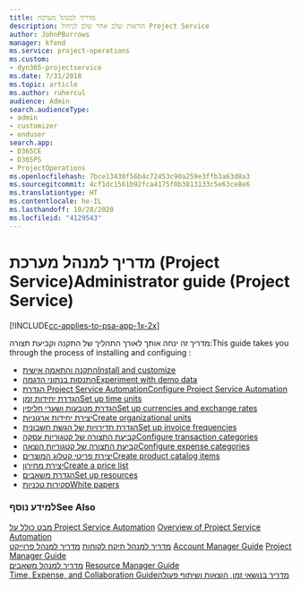 ```yaml
---
title: מדריך למנהל מערכת
description: הוראות שלב אחר שלב לניהול Project Service
author: JohnPBurrows
manager: kfend
ms.service: project-operations
ms.custom:
- dyn365-projectservice
ms.date: 7/31/2018
ms.topic: article
ms.author: ruhercul
audience: Admin
search.audienceType:
- admin
- customizer
- enduser
search.app:
- D365CE
- D365PS
- ProjectOperations
ms.openlocfilehash: 7bce13430f56b4c72453c90a259e3ffb3a63d8a3
ms.sourcegitcommit: 4cf1dc1561b92fca4175f0b3813133c5e63ce8e6
ms.translationtype: HT
ms.contentlocale: he-IL
ms.lasthandoff: 10/28/2020
ms.locfileid: "4129543"
---
```

# <a name="administrator-guide-project-service"></a><span data-ttu-id="ba99b-103">מדריך למנהל מערכת (Project Service)</span><span class="sxs-lookup"><span data-stu-id="ba99b-103">Administrator guide (Project Service)</span></span>

[!INCLUDE[cc-applies-to-psa-app-1x-2x](../includes/cc-applies-to-psa-app-1x-2x.md)]

<span data-ttu-id="ba99b-104">מדריך זה ינחה אותך לאורך התהליך של התקנה וקביעת תצורה:</span><span class="sxs-lookup"><span data-stu-id="ba99b-104">This guide takes you through the process of installing and configuing :</span></span>  
  
- [<span data-ttu-id="ba99b-105">התקנה והתאמה אישית</span><span class="sxs-lookup"><span data-stu-id="ba99b-105">Install and customize</span></span>](install-customize.md)
- [<span data-ttu-id="ba99b-106">התנסות בנתוני הדגמה</span><span class="sxs-lookup"><span data-stu-id="ba99b-106">Experiment with demo data</span></span>](use-demo-data.md)
- [<span data-ttu-id="ba99b-107">הגדרת Project Service Automation</span><span class="sxs-lookup"><span data-stu-id="ba99b-107">Configure Project Service Automation</span></span>](configure.md)
- [<span data-ttu-id="ba99b-108">הגדרת יחידות זמן</span><span class="sxs-lookup"><span data-stu-id="ba99b-108">Set up time units</span></span>](set-up-time-units.md)
- [<span data-ttu-id="ba99b-109">הגדרת מטבעות ושערי חליפין</span><span class="sxs-lookup"><span data-stu-id="ba99b-109">Set up currencies and exchange rates</span></span>](set-up-currencies-exchange-rates.md)
- [<span data-ttu-id="ba99b-110">יצירת יחידות ארגוניות</span><span class="sxs-lookup"><span data-stu-id="ba99b-110">Create organizational units</span></span>](create-organizational-units.md)
- [<span data-ttu-id="ba99b-111">הגדרת תדירויות של הגשת חשבונית</span><span class="sxs-lookup"><span data-stu-id="ba99b-111">Set up invoice frequencies</span></span>](set-up-invoice-frequencies.md)
- [<span data-ttu-id="ba99b-112">קביעת התצורה של קטגוריות עסקה</span><span class="sxs-lookup"><span data-stu-id="ba99b-112">Configure transaction categories</span></span>](configure-transaction-categories.md)
- [<span data-ttu-id="ba99b-113">קביעת התצורה של קטגוריות הוצאה</span><span class="sxs-lookup"><span data-stu-id="ba99b-113">Configure expense categories</span></span>](configure-expense-categories.md)
- [<span data-ttu-id="ba99b-114">יצירת פריטי קטלוג המוצרים</span><span class="sxs-lookup"><span data-stu-id="ba99b-114">Create product catalog items</span></span>](create-product-catalog-items.md)
- [<span data-ttu-id="ba99b-115">יצירת מחירון</span><span class="sxs-lookup"><span data-stu-id="ba99b-115">Create a price list</span></span>](create-price-list.md)
- [<span data-ttu-id="ba99b-116">הגדרת משאבים</span><span class="sxs-lookup"><span data-stu-id="ba99b-116">Set up resources</span></span>](set-up-resources.md)
- [<span data-ttu-id="ba99b-117">סקירות טכניות</span><span class="sxs-lookup"><span data-stu-id="ba99b-117">White papers</span></span>](white-papers.md)
  
### <a name="see-also"></a><span data-ttu-id="ba99b-118">למידע נוסף</span><span class="sxs-lookup"><span data-stu-id="ba99b-118">See Also</span></span>  
 <span data-ttu-id="ba99b-119">[מבט כולל על Project Service Automation](../psa/overview.md)  </span><span class="sxs-lookup"><span data-stu-id="ba99b-119">[Overview of Project Service Automation](../psa/overview.md)  </span></span>  
 <span data-ttu-id="ba99b-120">[מדריך למנהל תיקח לקוחות](../psa/account-manager-guide.md) [מדריך למנהל פרוייקט](../psa/project-manager-guide.md) </span><span class="sxs-lookup"><span data-stu-id="ba99b-120">[Account Manager Guide](../psa/account-manager-guide.md) [Project Manager Guide](../psa/project-manager-guide.md) </span></span>  
 <span data-ttu-id="ba99b-121">[מדריך למנהל משאבים](../psa/resource-manager-guide.md) </span><span class="sxs-lookup"><span data-stu-id="ba99b-121">[Resource Manager Guide](../psa/resource-manager-guide.md) </span></span>  
 [<span data-ttu-id="ba99b-122">‏‫מדריך בנושאי זמן, הוצאות ושיתוף פעולה</span><span class="sxs-lookup"><span data-stu-id="ba99b-122">Time, Expense, and Collaboration Guide</span></span>](../psa/time-expense-collaboration-guide.md)
